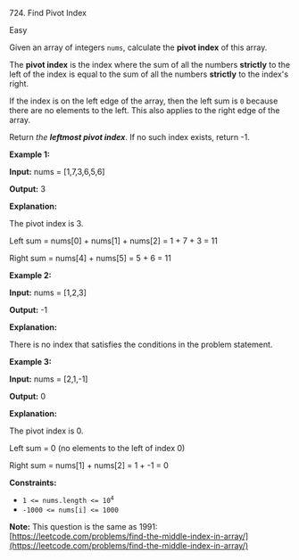 724\. Find Pivot Index

Easy

Given an array of integers `nums`, calculate the **pivot index** of this array.

The **pivot index** is the index where the sum of all the numbers **strictly** to the left of the index is equal to the sum of all the numbers **strictly** to the index's right.

If the index is on the left edge of the array, then the left sum is `0` because there are no elements to the left. This also applies to the right edge of the array.

Return _the **leftmost pivot index**_. If no such index exists, return -1.

**Example 1:**

**Input:** nums = [1,7,3,6,5,6]

**Output:** 3

**Explanation:** 

The pivot index is 3. 

Left sum = nums[0] + nums[1] + nums[2] = 1 + 7 + 3 = 11 

Right sum = nums[4] + nums[5] = 5 + 6 = 11

**Example 2:**

**Input:** nums = [1,2,3]

**Output:** -1

**Explanation:** 

There is no index that satisfies the conditions in the problem statement.

**Example 3:**

**Input:** nums = [2,1,-1]

**Output:** 0

**Explanation:** 

The pivot index is 0. 

Left sum = 0 (no elements to the left of index 0) 

Right sum = nums[1] + nums[2] = 1 + -1 = 0

**Constraints:**

*   <code>1 <= nums.length <= 10<sup>4</sup></code>
*   `-1000 <= nums[i] <= 1000`

**Note:** This question is the same as 1991: [https://leetcode.com/problems/find-the-middle-index-in-array/](https://leetcode.com/problems/find-the-middle-index-in-array/)